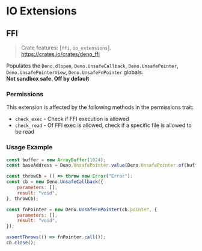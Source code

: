 # IO Extensions
## FFI
> Crate features: [`ffi`, `io_extensions`].  
> <https://crates.io/crates/deno_ffi>  

Populates the `Deno.dlopen`, `Deno.UnsafeCallback`, `Deno.UnsafePointer`, `Deno.UnsafePointerView`, `Deno.UnsafeFnPointer` globals.  
**Not sandbox safe. Off by default**


### Permissions
This extension is affected by the following methods in the permissions trait:
- `check_exec` - Check if FFI execution is allowed
- `check_read` - Of FFI exec is allowed, check if a specific file is allowed to be read

### Usage Example
```javascript
const buffer = new ArrayBuffer(1024);
const baseAddress = Deno.UnsafePointer.value(Deno.UnsafePointer.of(buffer));

const throwCb = () => throw new Error("Error");
const cb = new Deno.UnsafeCallback({
    parameters: [],
    result: "void",
}, throwCb);

const fnPointer = new Deno.UnsafeFnPointer(cb.pointer, {
    parameters: [],
    result: "void",
});

assertThrows(() => fnPointer.call());
cb.close();
```